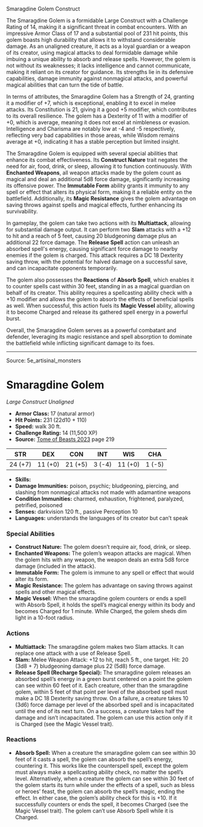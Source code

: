 <MonsterName/>Smaragdine Golem</MonsterName>
<CreatureType/>Construct</CreatureType>

<summary>The Smaragdine Golem is a formidable Large Construct with a Challenge Rating of 14, making it a significant threat in combat encounters. With an impressive Armor Class of 17 and a substantial pool of 231 hit points, this golem boasts high durability that allows it to withstand considerable damage. As an unaligned creature, it acts as a loyal guardian or a weapon of its creator, using magical attacks to deal formidable damage while imbuing a unique ability to absorb and release spells. However, the golem is not without its weaknesses; it lacks intelligence and cannot communicate, making it reliant on its creator for guidance. Its strengths lie in its defensive capabilities, damage immunity against nonmagical attacks, and powerful magical abilities that can turn the tide of battle.</summary>

<detail>

In terms of attributes, the Smaragdine Golem has a Strength of 24, granting it a modifier of +7, which is exceptional, enabling it to excel in melee attacks. Its Constitution is 21, giving it a good +5 modifier, which contributes to its overall resilience. The golem has a Dexterity of 11 with a modifier of +0, which is average, meaning it does not excel at nimbleness or evasion. Intelligence and Charisma are notably low at -4 and -5 respectively, reflecting very bad capabilities in those areas, while Wisdom remains average at +0, indicating it has a stable perception but limited insight.

The Smaragdine Golem is equipped with several special abilities that enhance its combat effectiveness. Its **Construct Nature** trait negates the need for air, food, drink, or sleep, allowing it to function continuously. With **Enchanted Weapons**, all weapon attacks made by the golem count as magical and deal an additional 5d8 force damage, significantly increasing its offensive power. The **Immutable Form** ability grants it immunity to any spell or effect that alters its physical form, making it a reliable entity on the battlefield. Additionally, its **Magic Resistance** gives the golem advantage on saving throws against spells and magical effects, further enhancing its survivability.

In gameplay, the golem can take two actions with its **Multiattack**, allowing for substantial damage output. It can perform two **Slam** attacks with a +12 to hit and a reach of 5 feet, causing 20 bludgeoning damage plus an additional 22 force damage. The **Release Spell** action can unleash an absorbed spell's energy, causing significant force damage to nearby enemies if the golem is charged. This attack requires a DC 18 Dexterity saving throw, with the potential for halved damage on a successful save, and can incapacitate opponents temporarily.

The golem also possesses the **Reactions** of **Absorb Spell**, which enables it to counter spells cast within 30 feet, standing in as a magical guardian on behalf of its creator. This ability requires a spellcasting ability check with a +10 modifier and allows the golem to absorb the effects of beneficial spells as well. When successful, this action fuels its **Magic Vessel** ability, allowing it to become Charged and release its gathered spell energy in a powerful burst.

Overall, the Smaragdine Golem serves as a powerful combatant and defender, leveraging its magic resistance and spell absorption to dominate the battlefield while inflicting significant damage to its foes.</detail>



---

Source: 5e_artisinal_monsters

# Smaragdine Golem

*Large* *Construct* *Unaligned*

- **Armor Class:** 17 (natural armor)
- **Hit Points:** 231 (22d10 + 110)
- **Speed:** walk 30 ft.
- **Challenge Rating:** 14 (11,500 XP)
- **Source:** [Tome of Beasts 2023](https://koboldpress.com/kpstore/product/tome-of-beasts-1-2023-edition/) page 219

| STR | DEX | CON | INT | WIS | CHA |
| --- | --- | --- | --- | --- | --- |
| 24 (+7) | 11 (+0) | 21 (+5) | 3 (-4) | 11 (+0) | 1 (-5) |

- **Skills:** 
- **Damage Immunities:** poison, psychic; bludgeoning, piercing, and slashing from nonmagical attacks not made with adamantine weapons
- **Condition Immunities:** charmed, exhaustion, frightened, paralyzed, petrified, poisoned
- **Senses:** darkvision 120 ft., passive Perception 10
- **Languages:** understands the languages of its creator but can’t speak

### Special Abilities

- **Construct Nature:** The golem doesn’t require air, food, drink, or sleep.
- **Enchanted Weapons:** The golem’s weapon attacks are magical. When the golem hits with any weapon, the weapon deals an extra 5d8 force damage (included in the attack).
- **Immutable Form:** The golem is immune to any spell or effect that would alter its form.
- **Magic Resistance:** The golem has advantage on saving throws against spells and other magical effects.
- **Magic Vessel:** When the smaragdine golem counters or ends a spell with Absorb Spell, it holds the spell’s magical energy within its body and becomes Charged for 1 minute. While Charged, the golem sheds dim light in a 10-foot radius.

### Actions

- **Multiattack:** The smaragdine golem makes two Slam attacks. It can replace one attack with a use of Release Spell.
- **Slam:** Melee Weapon Attack: +12 to hit, reach 5 ft., one target. Hit: 20 (3d8 + 7) bludgeoning damage plus 22 (5d8) force damage.
- **Release Spell (Recharge Special):** The smaragdine golem releases an absorbed spell’s energy in a green burst centered on a point the golem can see within 60 feet of it. Each creature, other than the smaragdine golem, within 5 feet of that point per level of the absorbed spell must make a DC 18 Dexterity saving throw. On a failure, a creature takes 10 (3d6) force damage per level of the absorbed spell and is incapacitated until the end of its next turn. On a success, a creature takes half the damage and isn’t incapacitated. The golem can use this action only if it is Charged (see the Magic Vessel trait).

### Reactions

- **Absorb Spell:** When a creature the smaragdine golem can see within 30 feet of it casts a spell, the golem can absorb the spell’s energy, countering it. This works like the counterspell spell, except the golem must always make a spellcasting ability check, no matter the spell’s level. Alternatively, when a creature the golem can see within 30 feet of the golem starts its turn while under the effects of a spell, such as bless or heroes’ feast, the golem can absorb the spell’s magic, ending the effect. In either case, the golem’s ability check for this is +10. If it successfully counters or ends the spell, it becomes Charged (see the Magic Vessel trait). The golem can’t use Absorb Spell while it is Charged.


